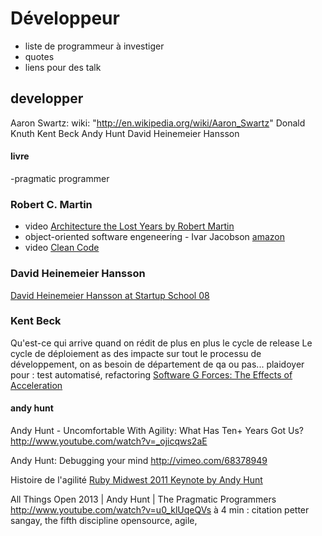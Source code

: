 Développeur
============

* liste de programmeur à investiger
* quotes
* liens pour des talk

## developper ##
  Aaron Swartz:
    wiki: "http://en.wikipedia.org/wiki/Aaron_Swartz"
  Donald Knuth
  Kent Beck
  Andy Hunt
  David Heinemeier Hansson


#### livre ####
-pragmatic programmer


### Robert C. Martin ###

- video [ Architecture the Lost Years by Robert Martin ](http://www.youtube.com/watch?v=WpkDN78P884)
- object-oriented software engeneering - Ivar Jacobson
[ amazon ](http://www.amazon.ca/Object-Oriented-Software-Engineering-Approach/dp/0201544350)
- video [ Clean Code ](http://vimeo.com/28862693)

### David Heinemeier Hansson ###
[David Heinemeier Hansson at Startup School 08](http://www.youtube.com/watch?v=0CDXJ6bMkMY)

### Kent Beck ###

Qu'est-ce qui arrive quand on rédit de plus en plus le cycle de release
Le cycle de déploiement as des impacte sur tout le processu de développement, 
on as besoin de département de qa ou pas... 
plaidoyer pour : test automatisé, refactoring
[Software G Forces: The Effects of Acceleration ](http://www.youtube.com/watch?v=KIkUWG5ACFY)


#### andy hunt ####
Andy Hunt - Uncomfortable With Agility: What Has Ten+ Years Got Us?
http://www.youtube.com/watch?v=_ojicqws2aE

Andy Hunt: Debugging your mind
http://vimeo.com/68378949
 
Histoire de l'agilité
[ Ruby Midwest 2011 Keynote by Andy Hunt ](http://www.youtube.com/watch?v=IID8fD-uKSU)

All Things Open 2013 | Andy Hunt | The Pragmatic Programmers
http://www.youtube.com/watch?v=u0_klUqeQVs
  à 4 min : citation petter sangay, the fifth discipline
  opensource, agile, 


